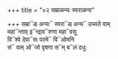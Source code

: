 +++
title = "०२ सम्राळन्यः स्वराळन्य"

+++
सम्रा᳓ळ् अन्यः᳓ स्वरा᳓ळ् अन्य᳓ उच्यते वाम्  
महा᳓न्ताव् इ᳓न्द्राव᳓रुणा महा᳓वसू  
वि᳓श्वे देवा᳓सः परमे᳓ वि᳓ओमनि  
सं᳓ वाम् ओ᳓जो वृषणा स᳓म् ब᳓लं दधुः